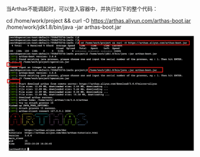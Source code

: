 当Arthas不能调起时，可以登入容器中，并执行如下的整个代码：

cd /home/work/project && curl -O https://arthas.aliyun.com/arthas-boot.jar /home/work/jdk1.8/bin/java -jar arthas-boot.jar

![img](https://github.com/rabbeargiggly/tech-notes/blob/main/skills/Arthas/%E6%89%8B%E5%8A%A8%E5%AE%89%E8%A3%85Arthas/resources/image.png)